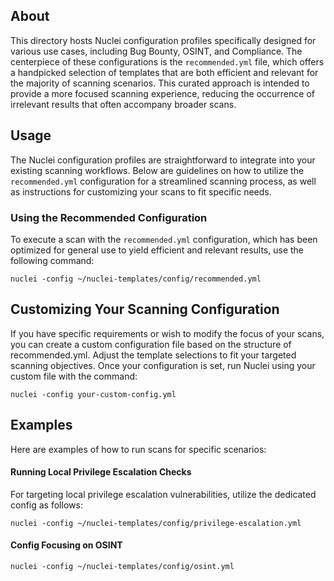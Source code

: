 ## About

This directory hosts Nuclei configuration profiles specifically designed for various use cases, including Bug Bounty, OSINT, and Compliance. The centerpiece of these configurations is the `recommended.yml` file, which offers a handpicked selection of templates that are both efficient and relevant for the majority of scanning scenarios. This curated approach is intended to provide a more focused scanning experience, reducing the occurrence of irrelevant results that often accompany broader scans.

## Usage

The Nuclei configuration profiles are straightforward to integrate into your existing scanning workflows. Below are guidelines on how to utilize the `recommended.yml` configuration for a streamlined scanning process, as well as instructions for customizing your scans to fit specific needs.

### Using the Recommended Configuration

To execute a scan with the `recommended.yml` configuration, which has been optimized for general use to yield efficient and relevant results, use the following command:

```
nuclei -config ~/nuclei-templates/config/recommended.yml
```

## Customizing Your Scanning Configuration
If you have specific requirements or wish to modify the focus of your scans, you can create a custom configuration file based on the structure of recommended.yml. Adjust the template selections to fit your targeted scanning objectives. Once your configuration is set, run Nuclei using your custom file with the command:

```
nuclei -config your-custom-config.yml
```

## Examples

Here are examples of how to run scans for specific scenarios:

#### Running Local Privilege Escalation Checks
For targeting local privilege escalation vulnerabilities, utilize the dedicated config as follows:

```
nuclei -config ~/nuclei-templates/config/privilege-escalation.yml
```

#### Config Focusing on OSINT

```
nuclei -config ~/nuclei-templates/config/osint.yml
```
